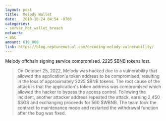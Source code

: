 ```yaml
---
layout: post
title:  Melody Wallet
date:   2018-10-24 04:54 -0700
categories:
- server_hot_wallet_breach
network:
- BSC
amount: 610_000
link: https://blog.neptunemutual.com/decoding-melody-vulnerability/
---
```

Melody offchain signing service compromised. 2225 $BNB tokens lost.

> On October 25, 2022, Melody was hacked due to a vulnerability that allowed the application's token address to be compromised, resulting in the loss of approximately 2225 $BNB tokens.
> The root cause of the attack is that the application's token address was compromised which allowed the hacker to bypass the access control.
> Following the incident, another attacker address repeated the attack, earning 2,450 $SGS and exchanging proceeds for 560 $WBNB.
> The team took the contract to maintenance mode and restarted the withdrawal function after the bug was fixed.
